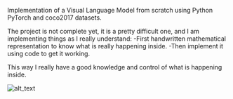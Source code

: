 Implementation of a Visual Language Model from scratch using Python PyTorch and coco2017 datasets.

The project is not complete yet, it is a pretty difficult one, and I am implementing things as I really understand:
  -First handwritten mathematical representation to know what is really happening inside.
  -Then implement it using code to get it working.

This way I really have a good knowledge and control of what is happening inside.

![alt_text](https://miro.medium.com/v2/resize:fit:2000/1*IA01qawoWEvAKpW56Yv7IA.png)

